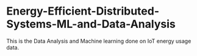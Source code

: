 # Energy-Efficient-Distributed-Systems-ML-and-Data-Analysis
This is the Data Analysis and Machine learning done on IoT energy usage data.
